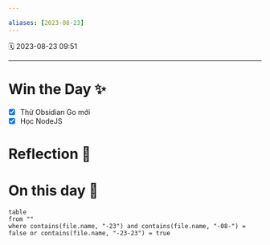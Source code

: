 ```yaml
---

aliases: [2023-08-23]
---
```


🗓  2023-08-23 09:51

___

# Win the Day ✨
- [x] Thử Obsidian Go mới
- [x] Học NodeJS
# Reflection 💬

# On this day 🧠

```dataview
table
from ""
where contains(file.name, "-23") and contains(file.name, "-08-") = false or contains(file.name, "-23-23") = true
```